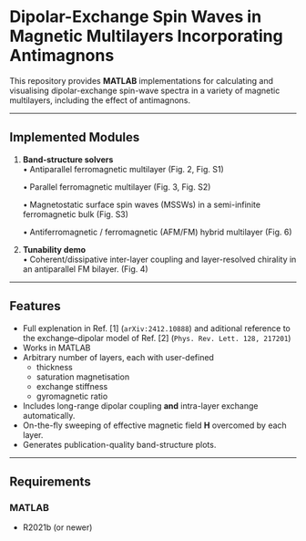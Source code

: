 # Dipolar-Exchange Spin Waves in Magnetic Multilayers Incorporating Antimagnons

This repository provides **MATLAB** implementations for calculating and visualising dipolar-exchange spin-wave spectra in a variety of magnetic multilayers, including the effect of antimagnons.

---

## Implemented Modules

1. **Band-structure solvers**  
   • Antiparallel ferromagnetic multilayer (Fig. 2, Fig. S1)
   
   • Parallel ferromagnetic multilayer (Fig. 3, Fig. S2)
   
   • Magnetostatic surface spin waves (MSSWs) in a semi-infinite ferromagnetic bulk  (Fig. S3)
   
   • Antiferromagnetic / ferromagnetic (AFM/FM) hybrid multilayer  (Fig. 6)
   

3. **Tunability demo**  
   • Coherent/dissipative inter-layer coupling and layer-resolved chirality in an antiparallel FM bilayer. (Fig. 4) 

---

## Features

* Full explenation in Ref. [1] (`arXiv:2412.10888`) and aditional reference to the exchange–dipolar model of Ref. [2] (`Phys. Rev. Lett. 128, 217201`)
* Works in  MATLAB 
* Arbitrary number of layers, each with user-defined  
  * thickness  
  * saturation magnetisation  
  * exchange stiffness  
  * gyromagnetic ratio  
* Includes long-range dipolar coupling **and** intra-layer exchange automatically.  
* On-the-fly sweeping of effective magnetic field **H** overcomed by each layer.  
* Generates publication-quality band-structure plots.

---

## Requirements

### MATLAB
* R2021b (or newer)  

